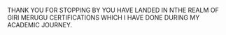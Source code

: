 THANK YOU FOR STOPPING BY
YOU HAVE LANDED IN NTHE REALM OF GIRI MERUGU CERTIFICATIONS WHICH I HAVE DONE DURING MY ACADEMIC JOURNEY.
